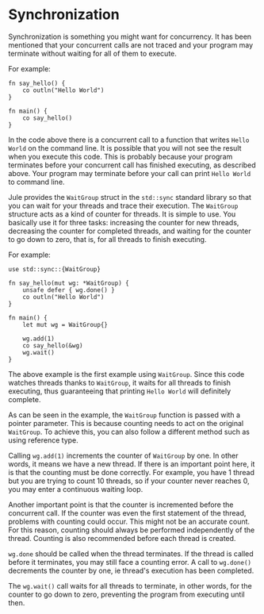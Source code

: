 # Synchronization

Synchronization is something you might want for concurrency. It has been mentioned that your concurrent calls are not traced and your program may terminate without waiting for all of them to execute.

For example:

```jule
fn say_hello() {
    co outln("Hello World")
}

fn main() {
    co say_hello()
}
```

In the code above there is a concurrent call to a function that writes `Hello World` on the command line. It is possible that you will not see the result when you execute this code. This is probably because your program terminates before your concurrent call has finished executing, as described above. Your program may terminate before your call can print `Hello World` to command line.

Jule provides the `WaitGroup` struct in the `std::sync` standard library so that you can wait for your threads and trace their execution. The `WaitGroup` structure acts as a kind of counter for threads. It is simple to use. You basically use it for three tasks: increasing the counter for new threads, decreasing the counter for completed threads, and waiting for the counter to go down to zero, that is, for all threads to finish executing.

For example:

```jule
use std::sync::{WaitGroup}

fn say_hello(mut wg: *WaitGroup) {
    unsafe defer { wg.done() }
    co outln("Hello World")
}

fn main() {
    let mut wg = WaitGroup{}

    wg.add(1)
    co say_hello(&wg)
    wg.wait()
}
```

The above example is the first example using `WaitGroup`. Since this code watches threads thanks to `WaitGroup`, it waits for all threads to finish executing, thus guaranteeing that printing `Hello World` will definitely complete.

As can be seen in the example, the `WaitGroup` function is passed with a pointer parameter. This is because counting needs to act on the original `WaitGroup`. To achieve this, you can also follow a different method such as using reference type.

Calling `wg.add(1)` increments the counter of `WaitGroup` by one. In other words, it means we have a new thread. If there is an important point here, it is that the counting must be done correctly. For example, you have 1 thread but you are trying to count 10 threads, so if your counter never reaches 0, you may enter a continuous waiting loop.

Another important point is that the counter is incremented before the concurrent call. If the counter was even the first statement of the thread, problems with counting could occur. This might not be an accurate count. For this reason, counting should always be performed independently of the thread. Counting is also recommended before each thread is created.

`wg.done` should be called when the thread terminates. If the thread is called before it terminates, you may still face a counting error. A call to `wg.done()` decrements the counter by one, ie thread's execution has been completed.

The `wg.wait()` call waits for all threads to terminate, in other words, for the counter to go down to zero, preventing the program from executing until then.
